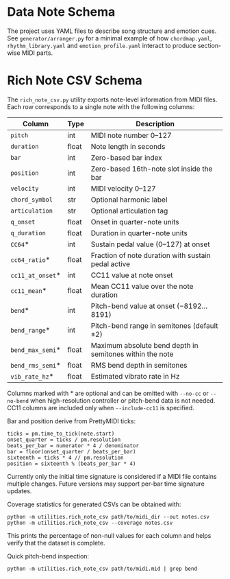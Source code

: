 # Data Note Schema

The project uses YAML files to describe song structure and emotion cues.  See
`generator/arranger.py` for a minimal example of how `chordmap.yaml`,
`rhythm_library.yaml` and `emotion_profile.yaml` interact to produce section-wise
MIDI parts.

# Rich Note CSV Schema

The `rich_note_csv.py` utility exports note-level information from MIDI files.
Each row corresponds to a single note with the following columns:

| Column       | Type  | Description |
|--------------|-------|-------------|
| `pitch`      | int   | MIDI note number 0–127 |
| `duration`   | float | Note length in seconds |
| `bar`        | int   | Zero-based bar index |
| `position`   | int   | Zero-based 16th-note slot inside the bar |
| `velocity`   | int   | MIDI velocity 0–127 |
| `chord_symbol` | str | Optional harmonic label |
| `articulation` | str | Optional articulation tag |
| `q_onset`    | float | Onset in quarter-note units |
| `q_duration` | float | Duration in quarter-note units |
| `CC64`*      | int   | Sustain pedal value (0–127) at onset |
| `cc64_ratio`* | float | Fraction of note duration with sustain pedal active |
| `cc11_at_onset`* | int | CC11 value at note onset |
| `cc11_mean`* | float | Mean CC11 value over the note duration |
| `bend`*      | int   | Pitch-bend value at onset (−8192…8191) |
| `bend_range`* | int   | Pitch-bend range in semitones (default ±2) |
| `bend_max_semi`* | float | Maximum absolute bend depth in semitones within the note |
| `bend_rms_semi`* | float | RMS bend depth in semitones |
| `vib_rate_hz`* | float | Estimated vibrato rate in Hz |

Columns marked with * are optional and can be omitted with `--no-cc` or
`--no-bend` when high-resolution controller or pitch-bend data is not needed.
CC11 columns are included only when `--include-cc11` is specified.

Bar and position derive from PrettyMIDI ticks:

```
ticks = pm.time_to_tick(note.start)
onset_quarter = ticks / pm.resolution
beats_per_bar = numerator * 4 / denominator
bar = floor(onset_quarter / beats_per_bar)
sixteenth = ticks * 4 // pm.resolution
position = sixteenth % (beats_per_bar * 4)
```

Currently only the initial time signature is considered if a MIDI file contains
multiple changes. Future versions may support per-bar time signature updates.

Coverage statistics for generated CSVs can be obtained with:

```
python -m utilities.rich_note_csv path/to/midi_dir --out notes.csv
python -m utilities.rich_note_csv --coverage notes.csv
```

This prints the percentage of non-null values for each column and helps verify
that the dataset is complete.

Quick pitch-bend inspection:

```
python -m utilities.rich_note_csv path/to/midi.mid | grep bend
```

